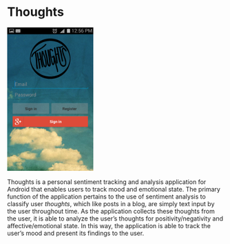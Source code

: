 # Thoughts
<img src="homescreen.png" alt="Drawing" style="width: 200px;"/>

Thoughts is a personal sentiment tracking and analysis application for Android that enables users to track mood and emotional state. The primary function of the application pertains to the use of sentiment analysis to classify user <i>thoughts</i>, which like posts in a blog, are simply text input by the user throughout time. As the application collects these thoughts from the user, it is able to analyze the user’s thoughts for positivity/negativity and affective/emotional state. In this way, the application is able to track the user’s mood and present its findings to the user.




